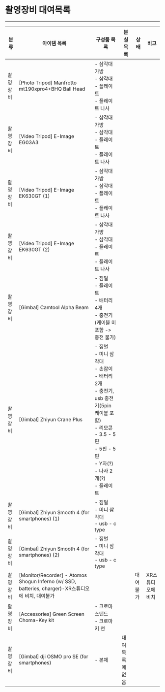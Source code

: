 # 촬영장비 대여목록
- - -
| 분류           | 아이템 목록                                          | 구성품 목록                                                                                                                    | 분실 목록       | 상태          | 비고       |
|----------------|------------------------------------------------------|---------------------------------------------------------------------------------------------------------------------------------|----------------|---------------|------------|
| 촬영장비       | [Photo Tripod] Manfrotto mt190xpro4+BHQ Ball Head     | - 삼각대 가방<br>- 삼각대<br>- 플레이트<br>- 플레이트 나사                                                                     |                |               |            |
| 촬영장비       | [Video Tripod] E-Image EG03A3                        | - 삼각대 가방<br>- 삼각대<br>- 플레이트<br>- 플레이트 나사                                                                     |                |               |            |
| 촬영장비       | [Video Tripod] E-Image EK630GT (1)                   | - 삼각대 가방<br>- 삼각대<br>- 플레이트<br>- 플레이트 나사                                                                     |                |               |            |
| 촬영장비       | [Video Tripod] E-Image EK630GT (2)                   | - 삼각대 가방<br>- 삼각대<br>- 플레이트<br>- 플레이트 나사                                                                     |                |               |            |
| 촬영장비       | [Gimbal] Camtool Alpha Beam                          | - 짐벌<br>- 플레이트<br>- 배터리 4개<br>- 충전기(케이블 미포함 -> 충전 불가)                                                   |                |               |            |
| 촬영장비       | [Gimbal] Zhiyun Crane Plus                           | - 짐벌<br>- 미니 삼각대<br>- 손잡이<br>- 배터리 2개<br>- 충전기, usb 충전기(5pin 케이블 포함)<br>- 리모콘<br>- 3.5 - 5핀<br>- 5핀 - 5핀<br>- Y자(?)<br>- 나사 2개(?)<br>- 플레이트 |                |               |            |
| 촬영장비       | [Gimbal] Zhiyun Smooth 4 (for smartphones) (1)        | - 짐벌<br>- 미니 삼각대<br>- usb - c type                                                                                      |                |               |            |
| 촬영장비       | [Gimbal] Zhiyun Smooth 4 (for smartphones) (2)        | - 짐벌<br>- 미니 삼각대<br>- usb - c type                                                                                      |                |               |            |
| 촬영장비       | [Monitor/Recorder] - Atomos Shogun Inferno (w/ SSD, batteries, charger)-XR스튜디오에 비치, 대여불가 |                                                                                                                               |                | 대여불가      | XR스튜디오에 비치 |
| 촬영장비       | [Accessories] Green Screen Choma-Key kit             | - 크로마 스탠드<br>- 크로마키 천                                                                                                |                |               |            |
| 촬영장비       | [Gimbal] dji OSMO pro SE (for smartphones)            | - 본체                                                                                                                         | 대여목록에 없음 |               |            |
